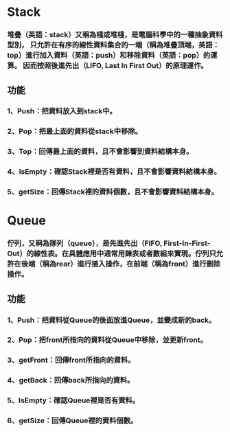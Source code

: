 # Stack
### 堆疊（英語：stack）又稱為棧或堆棧，是電腦科學中的一種抽象資料型別， 只允許在有序的線性資料集合的一端（稱為堆疊頂端，英語：top）進行加入資料（英語：push）和移除資料（英語：pop）的運算。 因而按照後進先出（LIFO, Last In First Out）的原理運作。
## 功能
### 1、Push：把資料放入到stack中。
### 2、Pop：把最上面的資料從stack中移除。
### 3、Top：回傳最上面的資料，且不會影響到資料結構本身。
### 4、IsEmpty：確認Stack裡是否有資料，且不會影響資料結構本身。
### 5、getSize：回傳Stack裡的資料個數，且不會影響資料結構本身。

# Queue
### 佇列，又稱為隊列（queue），是先進先出（FIFO, First-In-First-Out）的線性表。在具體應用中通常用鍊表或者數組來實現。佇列只允許在後端（稱為rear）進行插入操作，在前端（稱為front）進行刪除操作。
## 功能
### 1、Push：把資料從Queue的後面放進Queue，並變成新的back。
### 2、Pop：把front所指向的資料從Queue中移除，並更新front。
### 3、getFront：回傳front所指向的資料。
### 4、getBack：回傳back所指向的資料。
### 5、IsEmpty：確認Queue裡是否有資料。
### 6、getSize：回傳Queue裡的資料個數。
